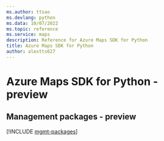 ```yaml
---
ms.author: ttsao
ms.devlang: python
ms.data: 10/07/2022
ms.topic: reference
ms.service: maps
description: Reference for Azure Maps SDK for Python
title: Azure Maps SDK for Python
author: alextts627
---
```

# Azure Maps SDK for Python - preview

## Management packages - preview
[!INCLUDE [mgmt-packages](maps-mgmt-index.md)]
